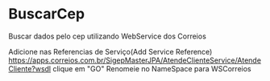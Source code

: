 # BuscarCep
Buscar dados pelo cep utilizando WebService dos Correios


Adicione nas Referencias de Serviço(Add Service Reference)
https://apps.correios.com.br/SigepMasterJPA/AtendeClienteService/AtendeCliente?wsdl
clique em "GO"
Renomeie no NameSpace para WSCorreios
